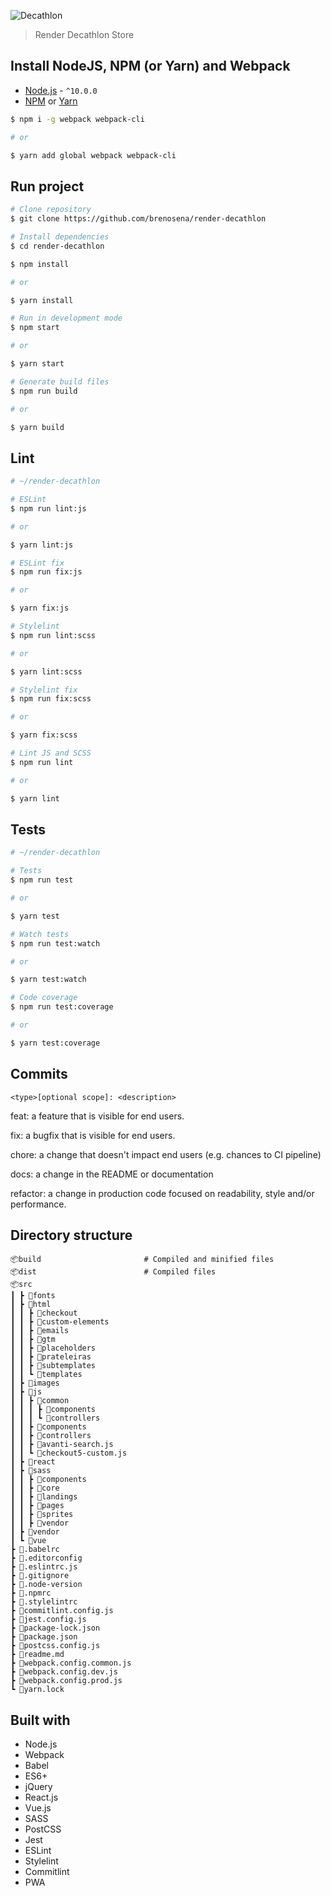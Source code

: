 <p>
  <img src="https://raw.githubusercontent.com/brenosena/render-decathlon/master/src/images/logo-decathlon-store.png" alt="Decathlon" title="Decathlon">
</p>

> Render Decathlon Store

## Install NodeJS, NPM (or Yarn) and Webpack

- [Node.js](https://nodejs.org/) - `^10.0.0`
- [NPM](https://www.npmjs.com/) or [Yarn](https://yarnpkg.com/)

```sh
$ npm i -g webpack webpack-cli

# or

$ yarn add global webpack webpack-cli
```

## Run project

```sh
# Clone repository
$ git clone https://github.com/brenosena/render-decathlon

# Install dependencies
$ cd render-decathlon

$ npm install

# or

$ yarn install

# Run in development mode
$ npm start

# or

$ yarn start

# Generate build files
$ npm run build

# or

$ yarn build
```

## Lint

```sh
# ~/render-decathlon

# ESLint
$ npm run lint:js

# or

$ yarn lint:js

# ESLint fix
$ npm run fix:js

# or

$ yarn fix:js

# Stylelint
$ npm run lint:scss

# or

$ yarn lint:scss

# Stylelint fix
$ npm run fix:scss

# or

$ yarn fix:scss

# Lint JS and SCSS
$ npm run lint

# or

$ yarn lint
```

## Tests

```sh
# ~/render-decathlon

# Tests
$ npm run test

# or

$ yarn test

# Watch tests
$ npm run test:watch

# or

$ yarn test:watch

# Code coverage
$ npm run test:coverage

# or

$ yarn test:coverage
```

## Commits

`<type>[optional scope]: <description>`

feat: a feature that is visible for end users.

fix: a bugfix that is visible for end users.

chore: a change that doesn't impact end users (e.g. chances to CI pipeline)

docs: a change in the README or documentation

refactor: a change in production code focused on readability, style and/or performance.

## Directory structure

```
📦build                       # Compiled and minified files
📦dist                        # Compiled files
📦src
┃ ┣ 📂fonts
┃ ┣ 📂html
┃ ┃ ┣ 📂checkout
┃ ┃ ┣ 📂custom-elements
┃ ┃ ┣ 📂emails
┃ ┃ ┣ 📂gtm
┃ ┃ ┣ 📂placeholders
┃ ┃ ┣ 📂prateleiras
┃ ┃ ┣ 📂subtemplates
┃ ┃ ┗ 📂templates
┃ ┣ 📂images
┃ ┣ 📂js
┃ ┃ ┣ 📂common
┃ ┃ ┃ ┣ 📂components
┃ ┃ ┃ ┗ 📂controllers
┃ ┃ ┣ 📂components
┃ ┃ ┣ 📂controllers
┃ ┃ ┣ 📜avanti-search.js
┃ ┃ ┗ 📜checkout5-custom.js
┃ ┣ 📂react
┃ ┣ 📂sass
┃ ┃ ┣ 📂components
┃ ┃ ┣ 📂core
┃ ┃ ┣ 📂landings
┃ ┃ ┣ 📂pages
┃ ┃ ┣ 📂sprites
┃ ┃ ┣ 📂vendor
┃ ┣ 📂vendor
┃ ┗ 📂vue
┣ 📜.babelrc
┣ 📜.editorconfig
┣ 📜.eslintrc.js
┣ 📜.gitignore
┣ 📜.node-version
┣ 📜.npmrc
┣ 📜.stylelintrc
┣ 📜commitlint.config.js
┣ 📜jest.config.js
┣ 📜package-lock.json
┣ 📜package.json
┣ 📜postcss.config.js
┣ 📜readme.md
┣ 📜webpack.config.common.js
┣ 📜webpack.config.dev.js
┣ 📜webpack.config.prod.js
┗ 📜yarn.lock
```

## Built with

- Node.js
- Webpack
- Babel
- ES6+
- jQuery
- React.js
- Vue.js
- SASS
- PostCSS
- Jest
- ESLint
- Stylelint
- Commitlint
- PWA
